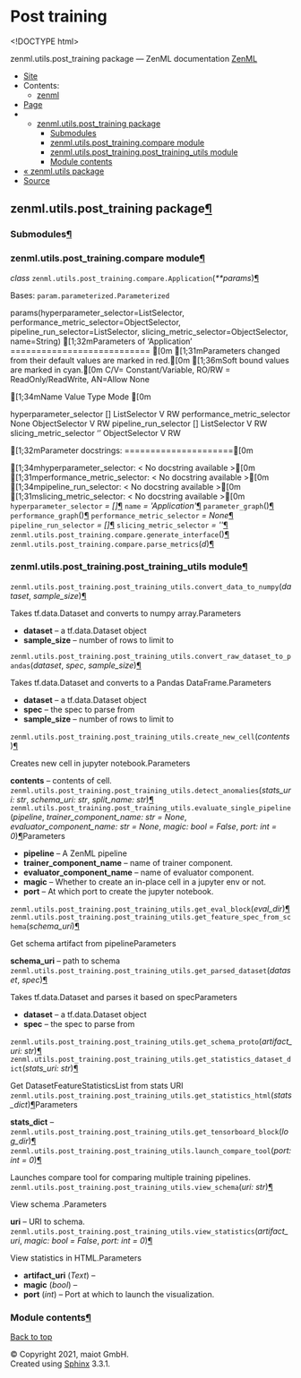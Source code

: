 # Post training

&lt;!DOCTYPE html&gt;

zenml.utils.post\_training package — ZenML documentation  [ZenML](https://github.com/maiot-io/zenml/tree/e2cf3eb9599a3b31a4ee646048d90127dfdbb178/docs/sphinx_docs/_build/html/index.html)

*  [Site](https://github.com/maiot-io/zenml/tree/e2cf3eb9599a3b31a4ee646048d90127dfdbb178/docs/sphinx_docs/_build/html/index.html)
  * Contents:
    * [zenml](https://github.com/maiot-io/zenml/tree/e2cf3eb9599a3b31a4ee646048d90127dfdbb178/docs/sphinx_docs/_build/html/modules.html)
*  [Page](zenml.utils.post_training.md)
  * * [zenml.utils.post\_training package](zenml.utils.post_training.md)
      * [Submodules](zenml.utils.post_training.md#submodules)
      * [zenml.utils.post\_training.compare module](zenml.utils.post_training.md#module-zenml.utils.post_training.compare)
      * [zenml.utils.post\_training.post\_training\_utils module](zenml.utils.post_training.md#module-zenml.utils.post_training.post_training_utils)
      * [Module contents](zenml.utils.post_training.md#module-zenml.utils.post_training)
* [ « zenml.utils package](./)
*  [Source](https://github.com/maiot-io/zenml/tree/e2cf3eb9599a3b31a4ee646048d90127dfdbb178/docs/sphinx_docs/_build/html/_sources/zenml.utils.post_training.rst.txt)

## zenml.utils.post\_training package[¶](zenml.utils.post_training.md#zenml-utils-post-training-package)

### Submodules[¶](zenml.utils.post_training.md#submodules)

### zenml.utils.post\_training.compare module[¶](zenml.utils.post_training.md#module-zenml.utils.post_training.compare)

 _class_ `zenml.utils.post_training.compare.Application`\(_\*\*params_\)[¶](zenml.utils.post_training.md#zenml.utils.post_training.compare.Application)

Bases: `param.parameterized.Parameterized`

params\(hyperparameter\_selector=ListSelector, performance\_metric\_selector=ObjectSelector, pipeline\_run\_selector=ListSelector, slicing\_metric\_selector=ObjectSelector, name=String\) \[1;32mParameters of ‘Application’ =========================== \[0m \[1;31mParameters changed from their default values are marked in red.\[0m \[1;36mSoft bound values are marked in cyan.\[0m C/V= Constant/Variable, RO/RW = ReadOnly/ReadWrite, AN=Allow None

\[1;34mName Value Type Mode \[0m

hyperparameter\_selector \[\] ListSelector V RW performance\_metric\_selector None ObjectSelector V RW pipeline\_run\_selector \[\] ListSelector V RW slicing\_metric\_selector ‘’ ObjectSelector V RW

\[1;32mParameter docstrings: =====================\[0m

\[1;34mhyperparameter\_selector: &lt; No docstring available &gt;\[0m \[1;31mperformance\_metric\_selector: &lt; No docstring available &gt;\[0m \[1;34mpipeline\_run\_selector: &lt; No docstring available &gt;\[0m \[1;31mslicing\_metric\_selector: &lt; No docstring available &gt;\[0m `hyperparameter_selector` _= \[\]_[¶](zenml.utils.post_training.md#zenml.utils.post_training.compare.Application.hyperparameter_selector) `name` _= 'Application'_[¶](zenml.utils.post_training.md#zenml.utils.post_training.compare.Application.name) `parameter_graph`\(\)[¶](zenml.utils.post_training.md#zenml.utils.post_training.compare.Application.parameter_graph) `performance_graph`\(\)[¶](zenml.utils.post_training.md#zenml.utils.post_training.compare.Application.performance_graph) `performance_metric_selector` _= None_[¶](zenml.utils.post_training.md#zenml.utils.post_training.compare.Application.performance_metric_selector) `pipeline_run_selector` _= \[\]_[¶](zenml.utils.post_training.md#zenml.utils.post_training.compare.Application.pipeline_run_selector) `slicing_metric_selector` _= ''_[¶](zenml.utils.post_training.md#zenml.utils.post_training.compare.Application.slicing_metric_selector) `zenml.utils.post_training.compare.generate_interface`\(\)[¶](zenml.utils.post_training.md#zenml.utils.post_training.compare.generate_interface) `zenml.utils.post_training.compare.parse_metrics`\(_d_\)[¶](zenml.utils.post_training.md#zenml.utils.post_training.compare.parse_metrics)

### zenml.utils.post\_training.post\_training\_utils module[¶](zenml.utils.post_training.md#module-zenml.utils.post_training.post_training_utils)

 `zenml.utils.post_training.post_training_utils.convert_data_to_numpy`\(_dataset_, _sample\_size_\)[¶](zenml.utils.post_training.md#zenml.utils.post_training.post_training_utils.convert_data_to_numpy)

Takes tf.data.Dataset and converts to numpy array.Parameters

* **dataset** – a tf.data.Dataset object
* **sample\_size** – number of rows to limit to

 `zenml.utils.post_training.post_training_utils.convert_raw_dataset_to_pandas`\(_dataset_, _spec_, _sample\_size_\)[¶](zenml.utils.post_training.md#zenml.utils.post_training.post_training_utils.convert_raw_dataset_to_pandas)

Takes tf.data.Dataset and converts to a Pandas DataFrame.Parameters

* **dataset** – a tf.data.Dataset object
* **spec** – the spec to parse from
* **sample\_size** – number of rows to limit to

 `zenml.utils.post_training.post_training_utils.create_new_cell`\(_contents_\)[¶](zenml.utils.post_training.md#zenml.utils.post_training.post_training_utils.create_new_cell)

Creates new cell in jupyter notebook.Parameters

**contents** – contents of cell. `zenml.utils.post_training.post_training_utils.detect_anomalies`\(_stats\_uri: str_, _schema\_uri: str_, _split\_name: str_\)[¶](zenml.utils.post_training.md#zenml.utils.post_training.post_training_utils.detect_anomalies) `zenml.utils.post_training.post_training_utils.evaluate_single_pipeline`\(_pipeline_, _trainer\_component\_name: str = None_, _evaluator\_component\_name: str = None_, _magic: bool = False_, _port: int = 0_\)[¶](zenml.utils.post_training.md#zenml.utils.post_training.post_training_utils.evaluate_single_pipeline)Parameters

* **pipeline** – A ZenML pipeline
* **trainer\_component\_name** – name of trainer component.
* **evaluator\_component\_name** – name of evaluator component.
* **magic** – Whether to create an in-place cell in a jupyter env or not.
* **port** – At which port to create the jupyter notebook.

 `zenml.utils.post_training.post_training_utils.get_eval_block`\(_eval\_dir_\)[¶](zenml.utils.post_training.md#zenml.utils.post_training.post_training_utils.get_eval_block) `zenml.utils.post_training.post_training_utils.get_feature_spec_from_schema`\(_schema\_uri_\)[¶](zenml.utils.post_training.md#zenml.utils.post_training.post_training_utils.get_feature_spec_from_schema)

Get schema artifact from pipelineParameters

**schema\_uri** – path to schema `zenml.utils.post_training.post_training_utils.get_parsed_dataset`\(_dataset_, _spec_\)[¶](zenml.utils.post_training.md#zenml.utils.post_training.post_training_utils.get_parsed_dataset)

Takes tf.data.Dataset and parses it based on specParameters

* **dataset** – a tf.data.Dataset object
* **spec** – the spec to parse from

 `zenml.utils.post_training.post_training_utils.get_schema_proto`\(_artifact\_uri: str_\)[¶](zenml.utils.post_training.md#zenml.utils.post_training.post_training_utils.get_schema_proto) `zenml.utils.post_training.post_training_utils.get_statistics_dataset_dict`\(_stats\_uri: str_\)[¶](zenml.utils.post_training.md#zenml.utils.post_training.post_training_utils.get_statistics_dataset_dict)

Get DatasetFeatureStatisticsList from stats URI `zenml.utils.post_training.post_training_utils.get_statistics_html`\(_stats\_dict_\)[¶](zenml.utils.post_training.md#zenml.utils.post_training.post_training_utils.get_statistics_html)Parameters

**stats\_dict** – `zenml.utils.post_training.post_training_utils.get_tensorboard_block`\(_log\_dir_\)[¶](zenml.utils.post_training.md#zenml.utils.post_training.post_training_utils.get_tensorboard_block) `zenml.utils.post_training.post_training_utils.launch_compare_tool`\(_port: int = 0_\)[¶](zenml.utils.post_training.md#zenml.utils.post_training.post_training_utils.launch_compare_tool)

Launches compare tool for comparing multiple training pipelines. `zenml.utils.post_training.post_training_utils.view_schema`\(_uri: str_\)[¶](zenml.utils.post_training.md#zenml.utils.post_training.post_training_utils.view_schema)

View schema .Parameters

**uri** – URI to schema. `zenml.utils.post_training.post_training_utils.view_statistics`\(_artifact\_uri_, _magic: bool = False_, _port: int = 0_\)[¶](zenml.utils.post_training.md#zenml.utils.post_training.post_training_utils.view_statistics)

View statistics in HTML.Parameters

* **artifact\_uri** \(_Text_\) –
* **magic** \(_bool_\) –
* **port** \(_int_\) – Port at which to launch the visualization.

### Module contents[¶](zenml.utils.post_training.md#module-zenml.utils.post_training)

 [Back to top](zenml.utils.post_training.md)

 © Copyright 2021, maiot GmbH.  
 Created using [Sphinx](http://sphinx-doc.org/) 3.3.1.  


